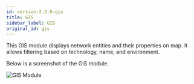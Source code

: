 ```yaml
---
id: version-2.3.0-gis
title: GIS
sidebar_label: GIS
original_id: gis
---
```


This GIS module displays network entities and their properties on map. It allows filtering based on technology, name, and environment. 

Below is a screenshot of the GIS module. 

![GIS Module](/bts-ce-lite/img/gis.jpeg)